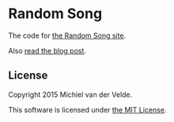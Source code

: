 # Random Song

The code for [the Random Song site](http://randomsong.artofcoding.nl).

Also [read the blog post](http://blog.artofcoding.nl/spotify-and-random-songs/).

## License

Copyright 2015 Michiel van der Velde.

This software is licensed under [the MIT License](LICENSE).

